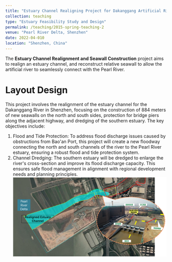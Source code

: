 ```yaml
---
title: "Estuary Channel Realigning Project for Dakanggang Artificial River"
collection: teaching
type: "Estuary Feasibility Study and Design"
permalink: /teaching/2015-spring-teaching-2
venue: "Pearl River Delta, Shenzhen"
date: 2022-04-010
location: "Shenzhen, China"
---
```


The **Estuary Channel Realignment and Seawall Construction** project aims to realign an estuary channel, and reconstruct relative seawall to allow the artificial river to seamlessly connect with the Pearl River.

Layout Design
======

This project involves the realignment of the estuary channel for the Dakanggang River in Shenzhen, focusing on the construction of 884 meters of new seawalls on the north and south sides, protection for bridge piers along the adjacent highway, and dredging of the southern estuary. The key objectives include:
1. Flood and Tide Protection: To address flood discharge issues caused by obstructions from Bao'an Port, this project will create a new floodway connecting the north and south channels of the river to the Pearl River estuary, ensuring a robust flood and tide protection system.
2. Channel Dredging: The southern estuary will be dredged to enlarge the river's cross-section and improve its flood discharge capacity. This ensures safe flood management in alignment with regional development needs and planning principles. <br/><img src='/images/work2-1.PNG'>



